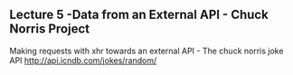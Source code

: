 ## Lecture 5 -Data from an External API - Chuck Norris Project
Making requests with xhr towards an external API - The chuck norris joke API http://api.icndb.com/jokes/random/